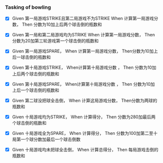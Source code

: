 ### Tasking of bowling

   - [X] Given 第一局游戏STRIKE且第二局游戏不为STRIKE When 计算第一局游戏分数， Then 分数为10加上后两个球击倒的瓶数和
   
   - [X] Given 第一局和第二局游戏均为STRIKE When 计算第一局游戏分数， Then 分数为20加第三轮游戏第一个球击倒的瓶数和
   
   - [X] Given 第一局游戏SPARE， When 计算第一局游戏分数， Then分数为10加上后一球击倒的瓶数和
   
   - [X] Given 第十局游戏STRIKE， When计算第十局游戏分数 ， Then 分数为10加上后两个球击倒的瓶数和
   
   - [X] Given 第十局游戏SPARE， When计算第十局游戏分数 ， Then 分数为10加上后一个球击倒的瓶数和
   
   - [X] Given 第二球没把球全击倒， When 计算这局游戏分数， Then分数为两球的瓶数和
   
   - [X] Given 十局游戏均为STRIKE， When 计算得分， Then 分数为280加最后两个球击倒的瓶数和
   
   - [X] Given 十局游戏全为SPARE， When 计算得分， Then 分数为100加第二至十局第一个球分数加最后一个球击倒数
   
   - [X] Given 十局游戏均未把球全击倒， When 计算总得分， Then 每局游戏击倒的瓶数和